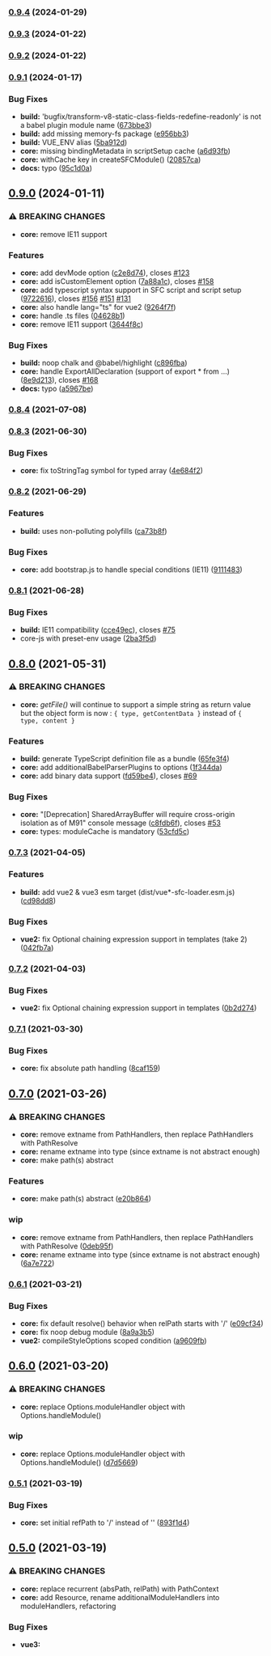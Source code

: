
### [0.9.4](https://github.com/FranckFreiburger/vue3-sfc-loader/compare/v0.9.3...v0.9.4) (2024-01-29)

### [0.9.3](https://github.com/FranckFreiburger/vue3-sfc-loader/compare/v0.9.2...v0.9.3) (2024-01-22)

### [0.9.2](https://github.com/FranckFreiburger/vue3-sfc-loader/compare/v0.9.1...v0.9.2) (2024-01-22)

### [0.9.1](https://github.com/FranckFreiburger/vue3-sfc-loader/compare/v0.9.0...v0.9.1) (2024-01-17)


### Bug Fixes

* **build:** 'bugfix/transform-v8-static-class-fields-redefine-readonly' is not a babel plugin module name ([673bbe3](https://github.com/FranckFreiburger/vue3-sfc-loader/commit/673bbe3d6193ba419c71475a536de7db852193cf))
* **build:** add missing memory-fs package ([e956bb3](https://github.com/FranckFreiburger/vue3-sfc-loader/commit/e956bb33386bb08a2121a26387f84c8788851402))
* **build:** VUE_ENV alias ([5ba912d](https://github.com/FranckFreiburger/vue3-sfc-loader/commit/5ba912d9f3a2a6b16073ccaa308ff9006b765e26))
* **core:** missing bindingMetadata in scriptSetup cache ([a6d93fb](https://github.com/FranckFreiburger/vue3-sfc-loader/commit/a6d93fb60883ef21cd8fcea5161a4d63ccec2e4e))
* **core:** withCache key in createSFCModule() ([20857ca](https://github.com/FranckFreiburger/vue3-sfc-loader/commit/20857ca425d36005307cfc5e7e51275ed93c42f7))
* **docs:** typo ([95c1d0a](https://github.com/FranckFreiburger/vue3-sfc-loader/commit/95c1d0aeda9f1e1e482018ea1d030193edaed302))

## [0.9.0](https://github.com/FranckFreiburger/vue3-sfc-loader/compare/v0.8.4...v0.9.0) (2024-01-11)


### ⚠ BREAKING CHANGES

* **core:** remove IE11 support

### Features

* **core:** add devMode option ([c2e8d74](https://github.com/FranckFreiburger/vue3-sfc-loader/commit/c2e8d7435d7221d751e51679bfbe0c2dafed607f)), closes [#123](https://github.com/FranckFreiburger/vue3-sfc-loader/issues/123)
* **core:** add isCustomElement option ([7a88a1c](https://github.com/FranckFreiburger/vue3-sfc-loader/commit/7a88a1c484b7ee9b16af7ae0531631fc0876ff95)), closes [#158](https://github.com/FranckFreiburger/vue3-sfc-loader/issues/158)
* **core:** add typescript syntax support in SFC script and script setup ([9722616](https://github.com/FranckFreiburger/vue3-sfc-loader/commit/9722616af301819a80eeb8b4e454023d143078c9)), closes [#156](https://github.com/FranckFreiburger/vue3-sfc-loader/issues/156) [#151](https://github.com/FranckFreiburger/vue3-sfc-loader/issues/151) [#131](https://github.com/FranckFreiburger/vue3-sfc-loader/issues/131)
* **core:** also handle lang="ts" for vue2 ([9264f7f](https://github.com/FranckFreiburger/vue3-sfc-loader/commit/9264f7f4c63457b7ef17cf7bd32f3d1654aaf4dc))
* **core:** handle .ts files ([04628b1](https://github.com/FranckFreiburger/vue3-sfc-loader/commit/04628b11e0eba80287f16a4a4cabe434932ee565))
* **core:** remove IE11 support ([3644f8c](https://github.com/FranckFreiburger/vue3-sfc-loader/commit/3644f8c3c005a1537f62cc592ccfa1846647b959))


### Bug Fixes

* **build:** noop chalk and @babel/highlight ([c896fba](https://github.com/FranckFreiburger/vue3-sfc-loader/commit/c896fbab5f28096da2dfc5dde1cf629dca75fb43))
* **core:** handle ExportAllDeclaration (support of export * from ...) ([8e9d213](https://github.com/FranckFreiburger/vue3-sfc-loader/commit/8e9d213521ceec93a4062efab8d0fbf1fcd63645)), closes [#168](https://github.com/FranckFreiburger/vue3-sfc-loader/issues/168)
* **docs:** typo ([a5967be](https://github.com/FranckFreiburger/vue3-sfc-loader/commit/a5967be18def9643b51cc8cd070f032fd1520d75))

### [0.8.4](https://github.com/FranckFreiburger/vue3-sfc-loader/compare/v0.8.3...v0.8.4) (2021-07-08)

### [0.8.3](https://github.com/FranckFreiburger/vue3-sfc-loader/compare/v0.8.2...v0.8.3) (2021-06-30)


### Bug Fixes

* **core:** fix toStringTag symbol for typed array ([4e684f2](https://github.com/FranckFreiburger/vue3-sfc-loader/commit/4e684f244f2322cce7477c22c4e7ad1a9b158c3b))

### [0.8.2](https://github.com/FranckFreiburger/vue3-sfc-loader/compare/v8.0.1...v0.8.2) (2021-06-29)


### Features

* **build:** uses non-polluting polyfills ([ca73b8f](https://github.com/FranckFreiburger/vue3-sfc-loader/commit/ca73b8f40321770d3256e565fa5dbc998a5bee5c))


### Bug Fixes

* **core:** add bootstrap.js to handle special conditions (IE11) ([9111483](https://github.com/FranckFreiburger/vue3-sfc-loader/commit/9111483e48a5a63a29cd40c05390939f913abf71))

### [0.8.1](https://github.com/FranckFreiburger/vue3-sfc-loader/compare/v0.8.0...v0.8.1) (2021-06-28)


### Bug Fixes

* **build:** IE11 compatibility ([cce49ec](https://github.com/FranckFreiburger/vue3-sfc-loader/commit/cce49ec23a848822a058ceb586d0a0a502204c28)), closes [#75](https://github.com/FranckFreiburger/vue3-sfc-loader/issues/75)
* core-js with preset-env usage ([2ba3f5d](https://github.com/FranckFreiburger/vue3-sfc-loader/commit/2ba3f5dbf85900b9c6c4cceb37aa1c69ba2c44cf))

## [0.8.0](https://github.com/FranckFreiburger/vue3-sfc-loader/compare/v0.7.3...v0.8.0) (2021-05-31)


### ⚠ BREAKING CHANGES

* **core:** *getFile()* will continue to support a simple string as return value but the object form is now : `{ type, getContentData }` instead of `{ type, content }`

### Features

* **build:** generate TypeScript definition file as a bundle ([65fe3f4](https://github.com/FranckFreiburger/vue3-sfc-loader/commit/65fe3f4e448d926afb388550e230d22fb3b06dfc))
* **core:** add additionalBabelParserPlugins to options ([1f344da](https://github.com/FranckFreiburger/vue3-sfc-loader/commit/1f344da95b21ff51571e7d6e3797ff42cb589813))
* **core:** add binary data support ([fd59be4](https://github.com/FranckFreiburger/vue3-sfc-loader/commit/fd59be499fc8c1e9ae86311294f1b6363679479e)), closes [#69](https://github.com/FranckFreiburger/vue3-sfc-loader/issues/69)


### Bug Fixes

* **core:** "[Deprecation] SharedArrayBuffer will require cross-origin isolation as of M91" console message ([c8fdb6f](https://github.com/FranckFreiburger/vue3-sfc-loader/commit/c8fdb6f26cc80dbdc7f9de2a3926df3c5af0cc01)), closes [#53](https://github.com/FranckFreiburger/vue3-sfc-loader/issues/53)
* **core:** types: moduleCache is mandatory ([53cfd5c](https://github.com/FranckFreiburger/vue3-sfc-loader/commit/53cfd5c72aced3eb2ac0204b0e3b1fd4f933ee54))

### [0.7.3](https://github.com/FranckFreiburger/vue3-sfc-loader/compare/v0.7.2...v0.7.3) (2021-04-05)


### Features

* **build:** add vue2 & vue3 esm target (dist/vue*-sfc-loader.esm.js) ([cd98dd8](https://github.com/FranckFreiburger/vue3-sfc-loader/commit/cd98dd8e2ba527ce2a794d919f7e04d114145685))


### Bug Fixes

* **vue2:** fix Optional chaining expression support in templates (take 2) ([042fb7a](https://github.com/FranckFreiburger/vue3-sfc-loader/commit/042fb7a2258d1cec6648d75a1b73b1bc14d959f3))

### [0.7.2](https://github.com/FranckFreiburger/vue3-sfc-loader/compare/v0.7.1...v0.7.2) (2021-04-03)


### Bug Fixes

* **vue2:** fix Optional chaining expression support in templates ([0b2d274](https://github.com/FranckFreiburger/vue3-sfc-loader/commit/0b2d2746574c0d1b8fbd1c55ff83d010d88a59fd))

### [0.7.1](https://github.com/FranckFreiburger/vue3-sfc-loader/compare/v0.7.0...v0.7.1) (2021-03-30)


### Bug Fixes

* **core:** fix absolute path handling ([8caf159](https://github.com/FranckFreiburger/vue3-sfc-loader/commit/8caf159e664c45b7b92ecc60890ebb97961fb499))

## [0.7.0](https://github.com/FranckFreiburger/vue3-sfc-loader/compare/v0.6.1...v0.7.0) (2021-03-26)


### ⚠ BREAKING CHANGES

* **core:** remove extname from PathHandlers, then replace PathHandlers with PathResolve
* **core:** rename extname into type (since extname is not abstract enough)
* **core:** make path(s) abstract

### Features

* **core:** make path(s) abstract ([e20b864](https://github.com/FranckFreiburger/vue3-sfc-loader/commit/e20b86494abe5522cfe20b9d607f8ff54a0d7af5))


### wip

* **core:** remove extname from PathHandlers, then replace PathHandlers with PathResolve ([0deb95f](https://github.com/FranckFreiburger/vue3-sfc-loader/commit/0deb95f3ef061625a642b2db59c6b71248e5b34c))
* **core:** rename extname into type (since extname is not abstract enough) ([6a7e722](https://github.com/FranckFreiburger/vue3-sfc-loader/commit/6a7e72252d0957c9880bf7c32ae1afe245caec34))

### [0.6.1](https://github.com/FranckFreiburger/vue3-sfc-loader/compare/v0.6.0...v0.6.1) (2021-03-21)


### Bug Fixes

* **core:** fix default resolve() behavior when relPath starts with '/' ([e09cf34](https://github.com/FranckFreiburger/vue3-sfc-loader/commit/e09cf3496ece8be62985a220802c0afbd9a7b3f5))
* **core:** fix noop debug module ([8a9a3b5](https://github.com/FranckFreiburger/vue3-sfc-loader/commit/8a9a3b57bc9a957ab1810faa2ef5f88700ce43a1))
* **vue2:** compileStyleOptions scoped condition ([a9609fb](https://github.com/FranckFreiburger/vue3-sfc-loader/commit/a9609fbcfd8c046f5da8f137d8c5cd830c71635c))

## [0.6.0](https://github.com/FranckFreiburger/vue3-sfc-loader/compare/v0.5.1...v0.6.0) (2021-03-20)


### ⚠ BREAKING CHANGES

* **core:** replace Options.moduleHandler object with Options.handleModule()

### wip

* **core:** replace Options.moduleHandler object with Options.handleModule() ([d7d5669](https://github.com/FranckFreiburger/vue3-sfc-loader/commit/d7d5669969bd9d03a2eeb31cc2f92c68695199a6))

### [0.5.1](https://github.com/FranckFreiburger/vue3-sfc-loader/compare/v0.5.0...v0.5.1) (2021-03-19)


### Bug Fixes

* **core:** set initial refPath to '/' instead of '' ([893f1d4](https://github.com/FranckFreiburger/vue3-sfc-loader/commit/893f1d4d6366942ada1965b25f06deca629c6bf1))

## [0.5.0](https://github.com/FranckFreiburger/vue3-sfc-loader/compare/v0.4.5...v0.5.0) (2021-03-19)


### ⚠ BREAKING CHANGES

* **core:** replace recurrent (absPath, relPath) with PathContext
* **core:** add Resource, rename additionalModuleHandlers into moduleHandlers, refactoring

### Bug Fixes

* **vue3:** <script setup> inlineTemplate ([7ceed8a](https://github.com/FranckFreiburger/vue3-sfc-loader/commit/7ceed8acce96b047895af016da2d5c5a63328928))
* **vue3:** <script setup> use bindingMetadata instead of inlineTemplate ([ce47cc1](https://github.com/FranckFreiburger/vue3-sfc-loader/commit/ce47cc1b0eee052a0db9f986ff01e7ae93618326))


### wip

* **core:** add Resource, rename additionalModuleHandlers into moduleHandlers, refactoring ([e77324a](https://github.com/FranckFreiburger/vue3-sfc-loader/commit/e77324a5260f921f894b19fc1dc01d0818145122))


* **core:** replace recurrent (absPath, relPath) with PathContext ([a5bdd2d](https://github.com/FranckFreiburger/vue3-sfc-loader/commit/a5bdd2d14e542d47e411f65efbbf3c140b7f270a))

### [0.4.5](https://github.com/FranckFreiburger/vue3-sfc-loader/compare/v0.4.4...v0.4.5) (2021-03-15)


### Bug Fixes

* **vue2:** fix vueVersion value ([8a58dc7](https://github.com/FranckFreiburger/vue3-sfc-loader/commit/8a58dc7651a92b08353dbe2ce6e0cf12b60fc235))

### [0.4.4](https://github.com/FranckFreiburger/vue3-sfc-loader/compare/v0.4.3...v0.4.4) (2021-03-15)


### Bug Fixes

* **vue3:** regression with `<script src=` handling (Fixes [#36](https://github.com/FranckFreiburger/vue3-sfc-loader/issues/36)) ([d3200d4](https://github.com/FranckFreiburger/vue3-sfc-loader/commit/d3200d467b7e629c3860a9912c4eba509792adb5))

### [0.4.3](https://github.com/FranckFreiburger/vue3-sfc-loader/compare/v0.4.2...v0.4.3) (2021-03-14)


### Bug Fixes

* **core:** cssVars support ([f112c45](https://github.com/FranckFreiburger/vue3-sfc-loader/commit/f112c451f0cb95b0fa17e4876f2ebb6ac60cf884))

### [0.4.2](https://github.com/FranckFreiburger/vue3-sfc-loader/compare/v0.4.1...v0.4.2) (2021-03-14)


### Features

* **core:** allow output bundle as es6 module (yarn run build --env libraryTargetModule) ([2cbe3e5](https://github.com/FranckFreiburger/vue3-sfc-loader/commit/2cbe3e5f562ad08167f92fd2f1d4c4976feaa5b7))


### Bug Fixes

* **vue2:** add jsx support ([c48e9e2](https://github.com/FranckFreiburger/vue3-sfc-loader/commit/c48e9e24614086c476bb4ee05dc288ec3f3d9b4d))
* **vue3:** fix jsx support ([5442edc](https://github.com/FranckFreiburger/vue3-sfc-loader/commit/5442edc876e5680b6d5c700eef32150bb0495c62))

### [0.4.1](https://github.com/FranckFreiburger/vue3-sfc-loader/compare/v0.3.1...v0.4.1) (2021-03-11)


### Features

* **core:** add vue2 support ([0851103](https://github.com/FranckFreiburger/vue3-sfc-loader/commit/0851103611227009d0179f349a7e4081d85cfd2a))

### [0.3.1](https://github.com/FranckFreiburger/vue3-sfc-loader/compare/v0.3.0...v0.3.1) (2021-03-03)


### Features

* **core:** add custom block support through customBlockHandler() ([1ce1e9b](https://github.com/FranckFreiburger/vue3-sfc-loader/commit/1ce1e9b2a42d94429b3cfda57c75e9138dd0c0ae))
* **core:** enable parallel dependencies downloading ([79846a8](https://github.com/FranckFreiburger/vue3-sfc-loader/commit/79846a88bf1250688eeee88a85f9f0c79e880d7a))

## [0.3.0](https://github.com/FranckFreiburger/vue3-sfc-loader/compare/v0.2.22...v0.3.0) (2021-02-21)


### ⚠ BREAKING CHANGES

* **core:** loadModule() `options` argument is not mutated any more.

### Features

* **core:** abstraction of path management ([b647cb3](https://github.com/FranckFreiburger/vue3-sfc-loader/commit/b647cb39a7b8ee9f591e3d9a3a77e9d26f56eeb9))


### wip

* **core:** enhance loadModule() options management. ([913a616](https://github.com/FranckFreiburger/vue3-sfc-loader/commit/913a6169e248ce6531ba523cb30c36ab814029bf))

### [0.2.22](https://github.com/FranckFreiburger/vue3-sfc-loader/compare/v0.2.21...v0.2.22) (2021-01-23)


### Bug Fixes

* **core:** enable template text interpolation delimiters configuration ([9eb3d33](https://github.com/FranckFreiburger/vue3-sfc-loader/commit/9eb3d337da6e97dae4e0bc0f2e685b409ab6cf05))

### [0.2.21](https://github.com/FranckFreiburger/vue3-sfc-loader/compare/v0.2.20...v0.2.21) (2020-12-14)


### Bug Fixes

* **code:** add missing await ([7290217](https://github.com/FranckFreiburger/vue3-sfc-loader/commit/7290217f35e00e70df7339c38c70123cfee00eab))
* **config:** revert disabling @babel/helpers since it is required ([f767bc4](https://github.com/FranckFreiburger/vue3-sfc-loader/commit/f767bc4f1daa60726dd518dcbc12e7dde067f3e7))

### [0.2.20](https://github.com/FranckFreiburger/vue3-sfc-loader/compare/v0.2.19...v0.2.20) (2020-12-13)


### Features

* **docs:** add stylus example ([1fe4d4f](https://github.com/FranckFreiburger/vue3-sfc-loader/commit/1fe4d4f2f672fc86b27a794fc252a550314a376d))


### Bug Fixes

* **core:** avoid useless template scoped (data-v-...) when (style) scope is not required ([f9c9fe7](https://github.com/FranckFreiburger/vue3-sfc-loader/commit/f9c9fe7f715ef115b697c3388bde30e61b621391))
* **docs:** fix vue3-sfc-loader.js link ([0333913](https://github.com/FranckFreiburger/vue3-sfc-loader/commit/0333913d3bb1c1d77226320c8da71f161f1af1a1))

### [0.2.19](https://github.com/FranckFreiburger/vue3-sfc-loader/compare/v0.2.18...v0.2.19) (2020-12-10)


### Bug Fixes

* **core:** Options.loadModule() return type ([afea8bf](https://github.com/FranckFreiburger/vue3-sfc-loader/commit/afea8bf7ea799fb3ab60d830e89255b191fda726))

### [0.2.18](https://github.com/FranckFreiburger/vue3-sfc-loader/compare/v0.2.17...v0.2.18) (2020-12-08)


### Bug Fixes

* **build:** issue with cross-env-shell and `$npm_package_version` ([72c1539](https://github.com/FranckFreiburger/vue3-sfc-loader/commit/72c1539d08fa506ea1dd704a71fc96862a4ba614))
* **build:** issue with cross-env-shell and `$npm_package_version` ([b2f09c7](https://github.com/FranckFreiburger/vue3-sfc-loader/commit/b2f09c78a1b1a1425ffdf7d6a86105fd2dce3113))
* **core:** allow `descriptor.template.lang` and `descriptor.styles.*.lang` to be dynamically loaded. ([25af387](https://github.com/FranckFreiburger/vue3-sfc-loader/commit/25af3875cfbd35ad94613f04aef538951452b4f3))

### [0.2.17](https://github.com/FranckFreiburger/vue3-sfc-loader/compare/v0.2.16...v0.2.17) (2020-12-08)


### Features

* **core:** enhance moduleCache management ([4ab1dbd](https://github.com/FranckFreiburger/vue3-sfc-loader/commit/4ab1dbda918276a0d7f7d2784537d5cc5f6e360f))


### Bug Fixes

* **core:** call addStyle() with scopeId only if style is scoped ([cd10f83](https://github.com/FranckFreiburger/vue3-sfc-loader/commit/cd10f8344a0dcd3ba6a44733c5feb3e45bc3671b))
* **core:** fix import() path resolution ([33af5e9](https://github.com/FranckFreiburger/vue3-sfc-loader/commit/33af5e96a68ce077a1de80222a042b48247323c4))
* **core:** fix module cache handling ([80907a4](https://github.com/FranckFreiburger/vue3-sfc-loader/commit/80907a40d68759db35d9af3696828c47444e4dc6))

### [0.2.16](https://github.com/FranckFreiburger/vue3-sfc-loader/compare/v0.2.15...v0.2.16) (2020-12-07)


### Bug Fixes

* **build:** enable babel-loader sourceMap ([9fe51af](https://github.com/FranckFreiburger/vue3-sfc-loader/commit/9fe51afb9a7614b6272248384e9438973ced2045))
* **build:** enable ts sourceMap (through ts-loader) ([a09ec5e](https://github.com/FranckFreiburger/vue3-sfc-loader/commit/a09ec5e762f681f917bff8c4206352dbe754c28e))

### [0.2.15](https://github.com/FranckFreiburger/vue3-sfc-loader/compare/v0.2.14...v0.2.15) (2020-12-03)


### Features

* **core:** now, getFile() may return the file content or an object `{ content, extname }` ([292db5f](https://github.com/FranckFreiburger/vue3-sfc-loader/commit/292db5f9cc98d0b9c86588af42278d191add8508))

### [0.2.14](https://github.com/FranckFreiburger/vue3-sfc-loader/compare/v0.2.13...v0.2.14) (2020-11-30)


### Bug Fixes

* **build:** restore @babel/highlight that is required by @babel/code-frame ([c728343](https://github.com/FranckFreiburger/vue3-sfc-loader/commit/c728343e3494c47edad81c9c090bcdbd5b3d0ff8))
* **docs:** fix/enhance "more complete API usage example" example ([61cfe04](https://github.com/FranckFreiburger/vue3-sfc-loader/commit/61cfe04aad90f0fee38cb5296a27062cbea787bc))

### [0.2.13](https://github.com/FranckFreiburger/vue3-sfc-loader/compare/v0.2.12...v0.2.13) (2020-11-30)


### Features

* **build:** add more --env options for bundle build ([1971ac1](https://github.com/FranckFreiburger/vue3-sfc-loader/commit/1971ac123b1c98b22882ba4541375cd0ba7c03fa))


### Bug Fixes

* **core:** in a Vue component, allow missing `<template>`, `<script>` and `<style>` blocks ([3882746](https://github.com/FranckFreiburger/vue3-sfc-loader/commit/3882746cac190199a0809d6d3d4c97af687a7f67))

### [0.2.12](https://github.com/FranckFreiburger/vue3-sfc-loader/compare/v0.2.11...v0.2.12) (2020-11-29)


### Features

* **core:** add code-frame in compilation errors for template, style, SFC script ad imported scripts ([521bea6](https://github.com/FranckFreiburger/vue3-sfc-loader/commit/521bea6f33f75b256ce2e8c28b0e21c4d023c887))

### [0.2.11](https://github.com/FranckFreiburger/vue3-sfc-loader/compare/v0.2.10...v0.2.11) (2020-11-28)


### Features

* **core:** loadModule() throw when a mandatory option is not defined. ([1f62eac](https://github.com/FranckFreiburger/vue3-sfc-loader/commit/1f62eac14972e25833eacb5781b7c9ee7283254c))
* **workflow:** add evalHtmlComments.js tool ([c86208b](https://github.com/FranckFreiburger/vue3-sfc-loader/commit/c86208bb4cd84686d615c74e29977da11c15a9f4))

### [0.2.10](https://github.com/FranckFreiburger/vue3-sfc-loader/compare/v0.2.8...v0.2.10) (2020-11-28)


### Features

* **core:** add code frame in JS code compilation error reports ([caa2d0d](https://github.com/FranckFreiburger/vue3-sfc-loader/commit/caa2d0ddea2d9ea3000afea83f4d457bbdaf4da7))
* **core:** report JS code compilation errors through options.log() ([c806016](https://github.com/FranckFreiburger/vue3-sfc-loader/commit/c8060167b9a74f77efc8b1fe9efb0a20135634cc))

### [0.2.8](https://github.com/FranckFreiburger/vue3-sfc-loader/compare/v0.2.7...v0.2.8) (2020-11-27)


### Bug Fixes

* **core:** add missing scoped option in sfc_compileTemplate() call ([ed99480](https://github.com/FranckFreiburger/vue3-sfc-loader/commit/ed994807f3b294a2fd9a5b98cfd9ac993ffb2fe8))
* **docs:** unpkg.com CDN url ([06f0378](https://github.com/FranckFreiburger/vue3-sfc-loader/commit/06f0378e27d7e03eeac16558d8b8bfcc3d82c584))

### [0.2.7](https://github.com/FranckFreiburger/vue3-sfc-loader/compare/v0.2.3...v0.2.7) (2020-11-27)


### Features

* **core:** export the version of the library ([4e1b1c7](https://github.com/FranckFreiburger/vue3-sfc-loader/commit/4e1b1c705c9454c58783521e877035e93ab19339))

### [0.2.3](https://github.com/FranckFreiburger/vue3-sfc-loader/compare/v0.2.2...v0.2.3) (2020-11-26)

### [0.2.2](https://github.com/FranckFreiburger/vue3-sfc-loader/compare/v0.2.1...v0.2.2) (2020-11-26)

### [0.2.1](https://github.com/FranckFreiburger/vue3-sfc-loader/compare/v0.2.0...v0.2.1) (2020-11-26)


### Bug Fixes

* **workflow:** exclude **/node_modules/ from npm package ([898ec6a](https://github.com/FranckFreiburger/vue3-sfc-loader/commit/898ec6a98eb8267b30b3310ca84413bdf11a0395))

# [0.2.0](https://github.com/FranckFreiburger/vue3-sfc-loader/compare/v0.1.0...v0.2.0) (2020-11-26)


### Features

* **doc:** add package version in the final package (see BannerPlugin) ([484f83e](https://github.com/FranckFreiburger/vue3-sfc-loader/commit/484f83e4a33d013f114ec1818fa212c5ddd0dba0))


### Reverts

* Revert "chore(workflow): enhancements" ([633d9a5](https://github.com/FranckFreiburger/vue3-sfc-loader/commit/633d9a51865fdd658921695b95ec271828b7dce0))
